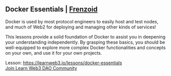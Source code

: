 ## Docker Essentials | [Frenzoid](https://learnweb3.io/teams/frenzoid)   

Docker is used by most protocol engineers to easily host and test nodes, and much of Web2 for deploying and managing other kinds of services!   

This lessons provide a solid foundation of Docker to assist you in deepening your understanding independently. By grasping these basics, you should be well-equipped to explore more complex Docker functionalities and concepts on your own, and use it for your own projects.   

Lesson: https://learnweb3.io/lessons/docker-essentials   
[Join Learn Web3 DAO Community](https://learnweb3.io/?invite-code=H16ZxmmZ)
